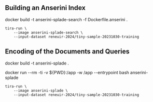 ## Building an Anserini Index

docker build -t anserini-splade-search -f Dockerfile.anserini .

```
tira-run \
	--image anserini-splade-search \
	--input-dataset reneuir-2024/tiny-sample-20231030-training
```

## Encoding of the Documents and Queries
docker build -t anserini-splade .

docker run --rm -ti -v ${PWD}:/app -w /app --entrypoint bash anserini-splade

```
tira-run \
	--image anserini-splade \
	--input-dataset reneuir-2024/tiny-sample-20231030-training
```


